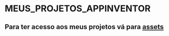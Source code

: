 # MEUS_PROJETOS_APPINVENTOR

## Para ter acesso aos meus projetos vá para [assets](https://github.com/caualcruz/MEUS_PROJETOS_APPINVENTOR/tree/main/Assets)
